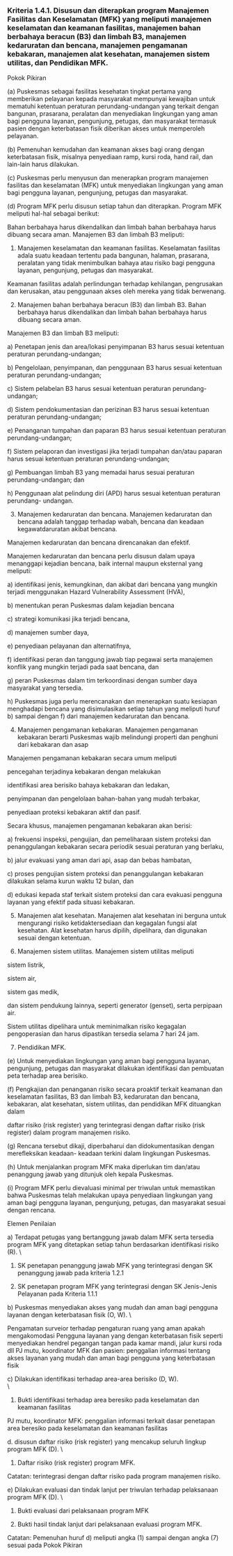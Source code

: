 
### Kriteria 1.4.1. Disusun dan diterapkan program Manajemen Fasilitas dan Keselamatan (MFK) yang meliputi manajemen keselamatan dan keamanan fasilitas, manajemen bahan berbahaya beracun (B3) dan limbah B3, manajemen kedaruratan dan bencana, manajemen pengamanan kebakaran, manajemen alat kesehatan, manajemen sistem utilitas, dan Pendidikan MFK. 



Pokok Pikiran 

(a) Puskesmas sebagai fasilitas kesehatan tingkat pertama yang memberikan pelayanan kepada masyarakat mempunyai kewajiban untuk mematuhi ketentuan peraturan perundang-undangan yang terkait dengan bangunan, prasarana, peralatan dan menyediakan lingkungan yang aman bagi pengguna layanan, pengunjung, petugas, dan masyarakat  termasuk  pasien dengan keterbatasan fisik diberikan akses  untuk memperoleh pelayanan. 

(b) Pemenuhan kemudahan dan keamanan akses bagi orang dengan keterbatasan fisik, misalnya penyediaan ramp, kursi roda, hand rail, dan lain-lain harus dilakukan. 

(c) Puskesmas perlu menyusun dan menerapkan program manajemen fasilitas dan keselamatan (MFK) untuk menyediakan lingkungan yang aman bagi pengguna layanan, pengunjung, petugas dan masyarakat. 

(d) Program MFK perlu disusun setiap tahun dan diterapkan. Program MFK meliputi hal-hal sebagai berikut: 

Bahan berbahaya harus dikendalikan dan limbah bahan berbahaya harus dibuang secara aman. Manajemen B3 dan limbah B3 meliputi: 

1. Manajemen keselamatan dan keamanan fasilitas. Keselamatan fasilitas adala suatu keadaan tertentu pada bangunan, halaman, prasarana, peralatan yang tidak menimbulkan bahaya atau risiko bagi pengguna layanan, pengunjung, petugas dan masyarakat. 

Keamanan fasilitas adalah perlindungan terhadap kehilangan, pengrusakan dan kerusakan, atau penggunaan akses oleh mereka yang tidak berwenang. 

2. Manajemen bahan berbahaya beracun (B3) dan limbah B3. 
Bahan berbahaya harus dikendalikan dan limbah bahan berbahaya harus dibuang secara aman. 

Manajemen B3 dan limbah B3 meliputi: 

a) Penetapan jenis dan area/lokasi penyimpanan B3 harus sesuai ketentuan peraturan perundang-undangan;


b) Pengelolaan, penyimpanan, dan penggunaan B3 harus sesuai ketentuan peraturan perundang-undangan; 

c) Sistem pelabelan B3 harus sesuai ketentuan peraturan perundang-undangan; 

d) Sistem pendokumentasian dan perizinan B3 harus sesuai ketentuan peraturan perundang-undangan; 

e) Penanganan tumpahan dan paparan B3 harus sesuai ketentuan peraturan perundang-undangan; 

f) Sistem pelaporan dan investigasi jika terjadi tumpahan dan/atau paparan harus sesuai ketentuan peraturan perundang-undangan; 

g) Pembuangan limbah B3 yang memadai harus sesuai peraturan perundang-undangan; dan 

h) Penggunaan alat pelindung diri (APD) harus sesuai ketentuan peraturan perundang- undangan. 

3. Manajemen kedaruratan dan bencana. Manajemen kedaruratan dan bencana adalah tanggap terhadap wabah, bencana dan keadaan kegawatdaruratan akibat bencana. 

Manajemen kedaruratan dan bencana direncanakan dan efektif. 

Manajemen kedaruratan dan bencana perlu disusun dalam upaya menanggapi kejadian bencana, baik internal maupun eksternal yang meliputi: 

a) identifikasi jenis, kemungkinan, dan  akibat  dari bencana yang mungkin terjadi menggunakan 	Hazard 
Vulnerability Assessment (HVA), 

b) menentukan peran Puskesmas dalam kejadian bencana 

c) strategi komunikasi jika terjadi bencana, 

d) manajemen sumber daya, 

e) penyediaan pelayanan dan alternatifnya, 

f) identifikasi peran dan tanggung jawab tiap pegawai serta manajemen konflik yang mungkin terjadi pada saat bencana, dan 

g) peran Puskesmas dalam tim terkoordinasi dengan sumber daya masyarakat yang tersedia. 

h) Puskesmas juga perlu merencanakan dan menerapkan suatu kesiapan menghadapi bencana yang disimulasikan setiap tahun yang meliputi huruf b) sampai dengan f) dari manajemen kedaruratan dan bencana. 

4. Manajemen pengamanan kebakaran. 
Manajemen pengamanan kebakaran berarti Puskesmas wajib melindungi properti dan penghuni dari kebakaran dan asap 

Manajemen pengamanan kebakaran secara umum meliputi 

pencegahan terjadinya kebakaran dengan melakukan 

identifikasi area berisiko bahaya kebakaran dan ledakan, 

penyimpanan dan pengelolaan bahan-bahan yang mudah terbakar, 

penyediaan proteksi kebakaran aktif dan pasif. 

Secara khusus, manajemen pengamanan kebakaran akan berisi: 

a) frekuensi inspeksi, pengujian, dan pemeliharaan sistem proteksi dan penanggulangan kebakaran secara periodik sesuai peraturan yang berlaku, 

b) jalur evakuasi yang aman dari api, asap dan bebas hambatan, 

c) proses pengujian sistem proteksi dan penanggulangan kebakaran  dilakukan selama kurun waktu 12 bulan, dan 

d) edukasi kepada staf terkait sistem proteksi dan cara evakuasi pengguna layanan yang efektif pada situasi kebakaran. 

5. Manajemen alat kesehatan. 
Manajemen alat kesehatan ini berguna untuk mengurangi risiko ketidaktersediaan dan kegagalan fungsi alat kesehatan. Alat kesehatan harus dipilih, dipelihara, dan digunakan sesuai dengan ketentuan. 

6. Manajemen sistem utilitas. 
Manajemen sistem utilitas meliputi 

sistem listrik, 

sistem air, 

sistem gas medik, 

dan sistem pendukung lainnya, seperti generator (genset), serta perpipaan air. 

Sistem utilitas dipelihara untuk meminimalkan risiko kegagalan pengoperasian dan harus dipastikan tersedia selama 7 hari 24 jam. 

7. Pendidikan MFK. 


(e) Untuk menyediakan lingkungan yang aman bagi pengguna layanan, pengunjung, petugas dan masyarakat dilakukan identifikasi dan pembuatan peta terhadap area berisiko. 

(f) Pengkajian dan penanganan risiko secara proaktif terkait keamanan dan keselamatan fasilitas, B3 dan limbah B3, kedaruratan dan bencana, kebakaran, alat kesehatan, sistem utilitas, dan pendidikan MFK dituangkan dalam 

daftar risiko (risk register) yang terintegrasi dengan daftar risiko (risk register) dalam program manajemen risiko. 

(g) Rencana tersebut dikaji, diperbaharui dan didokumentasikan dengan merefleksikan keadaan- keadaan terkini dalam lingkungan Puskesmas. 

(h) Untuk menjalankan program MFK maka diperlukan tim dan/atau penanggung jawab yang ditunjuk oleh kepala Puskesmas. 

(i) Program MFK perlu dievaluasi minimal per triwulan untuk memastikan bahwa Puskesmas  telah  melakukan upaya penyediaan lingkungan yang aman bagi pengguna layanan, pengunjung, petugas, dan masyarakat sesuai dengan rencana. 

Elemen Penilaian 




 a) Terdapat petugas yang bertanggung jawab dalam MFK serta tersedia program MFK yang ditetapkan setiap tahun berdasarkan identifikasi risiko (R).  \




1. SK penetapan penanggung jawab MFK yang terintegrasi dengan SK penanggung jawab pada kriteria 
1.2.1 

2. SK penetapan program MFK yang terintegrasi dengan SK Jenis-Jenis 
Pelayanan pada Kriteria 1.1.1 




 b) Puskesmas menyediakan akses yang mudah dan aman bagi pengguna layanan dengan keterbatasan fisik (O, W). \




Pengamatan surveior terhadap pengaturan ruang yang aman apakah mengakomodasi Pengguna layanan yang dengan keterbatasan fisik seperti menyediakan hendrel pegangan tangan pada kamar mandi, jalur kursi roda dll
PJ mutu, koordinator MFK dan pasien: penggalian informasi tentang akses layanan yang mudah dan aman bagi pengguna yang keterbatasan fisik 




 c) Dilakukan identifikasi terhadap area-area berisiko (D, W).  \
  \




1. Bukti identifikasi terhadap area beresiko pada keselamatan dan keamanan fasilitas 
 
PJ mutu, koordinator MFK: penggalian informasi terkait dasar penetapan area beresiko pada keselamatan dan keamanan fasilitas 




 d. disusun daftar risiko (risk register) yang mencakup seluruh lingkup program MFK (D).  \




1. Daftar risiko (risk register) 
program MFK. 

Catatan: terintegrasi dengan daftar risiko pada program manajemen risiko. 




 e) Dilakukan evaluasi dan tindak lanjut per triwulan terhadap pelaksanaan program MFK (D).  \




1. Bukti evaluasi dari pelaksanaan program MFK 

2. Bukti hasil tindak lanjut dari pelaksanaan evaluasi program MFK. 

Catatan: 
Pemenuhan huruf d) meliputi angka (1) sampai dengan angka (7) sesuai pada Pokok Pikiran 





